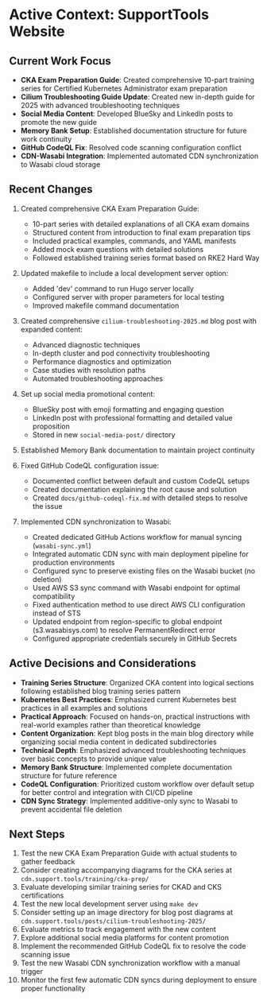 # Active Context: SupportTools Website

## Current Work Focus
- **CKA Exam Preparation Guide**: Created comprehensive 10-part training series for Certified Kubernetes Administrator exam preparation
- **Cilium Troubleshooting Guide Update**: Created new in-depth guide for 2025 with advanced troubleshooting techniques
- **Social Media Content**: Developed BlueSky and LinkedIn posts to promote the new guide
- **Memory Bank Setup**: Established documentation structure for future work continuity
- **GitHub CodeQL Fix**: Resolved code scanning configuration conflict
- **CDN-Wasabi Integration**: Implemented automated CDN synchronization to Wasabi cloud storage

## Recent Changes
1. Created comprehensive CKA Exam Preparation Guide:
   - 10-part series with detailed explanations of all CKA exam domains
   - Structured content from introduction to final exam preparation tips
   - Included practical examples, commands, and YAML manifests
   - Added mock exam questions with detailed solutions
   - Followed established training series format based on RKE2 Hard Way

2. Updated makefile to include a local development server option:
   - Added 'dev' command to run Hugo server locally
   - Configured server with proper parameters for local testing
   - Improved makefile command documentation
   
3. Created comprehensive `cilium-troubleshooting-2025.md` blog post with expanded content:
   - Advanced diagnostic techniques
   - In-depth cluster and pod connectivity troubleshooting
   - Performance diagnostics and optimization
   - Case studies with resolution paths
   - Automated troubleshooting approaches

4. Set up social media promotional content:
   - BlueSky post with emoji formatting and engaging question
   - LinkedIn post with professional formatting and detailed value proposition
   - Stored in new `social-media-post/` directory

5. Established Memory Bank documentation to maintain project continuity

6. Fixed GitHub CodeQL configuration issue:
   - Documented conflict between default and custom CodeQL setups
   - Created documentation explaining the root cause and solution
   - Created `docs/github-codeql-fix.md` with detailed steps to resolve the issue

7. Implemented CDN synchronization to Wasabi:
   - Created dedicated GitHub Actions workflow for manual syncing (`wasabi-sync.yml`)
   - Integrated automatic CDN sync with main deployment pipeline for production environments
   - Configured sync to preserve existing files on the Wasabi bucket (no deletion)
   - Used AWS S3 sync command with Wasabi endpoint for optimal compatibility
   - Fixed authentication method to use direct AWS CLI configuration instead of STS
   - Updated endpoint from region-specific to global endpoint (s3.wasabisys.com) to resolve PermanentRedirect error
   - Configured appropriate credentials securely in GitHub Secrets

## Active Decisions and Considerations
- **Training Series Structure**: Organized CKA content into logical sections following established blog training series pattern
- **Kubernetes Best Practices**: Emphasized current Kubernetes best practices in all examples and solutions
- **Practical Approach**: Focused on hands-on, practical instructions with real-world examples rather than theoretical knowledge
- **Content Organization**: Kept blog posts in the main blog directory while organizing social media content in dedicated subdirectories
- **Technical Depth**: Emphasized advanced troubleshooting techniques over basic concepts to provide unique value
- **Memory Bank Structure**: Implemented complete documentation structure for future reference
- **CodeQL Configuration**: Prioritized custom workflow over default setup for better control and integration with CI/CD pipeline
- **CDN Sync Strategy**: Implemented additive-only sync to Wasabi to prevent accidental file deletion

## Next Steps
1. Test the new CKA Exam Preparation Guide with actual students to gather feedback
2. Consider creating accompanying diagrams for the CKA series at `cdn.support.tools/training/cka-prep/`
3. Evaluate developing similar training series for CKAD and CKS certifications
4. Test the new local development server using `make dev`
5. Consider setting up an image directory for blog post diagrams at `cdn.support.tools/posts/cilium-troubleshooting-2025/`
6. Evaluate metrics to track engagement with the new content
7. Explore additional social media platforms for content promotion
8. Implement the recommended GitHub CodeQL fix to resolve the code scanning issue
9. Test the new Wasabi CDN synchronization workflow with a manual trigger
10. Monitor the first few automatic CDN syncs during deployment to ensure proper functionality
